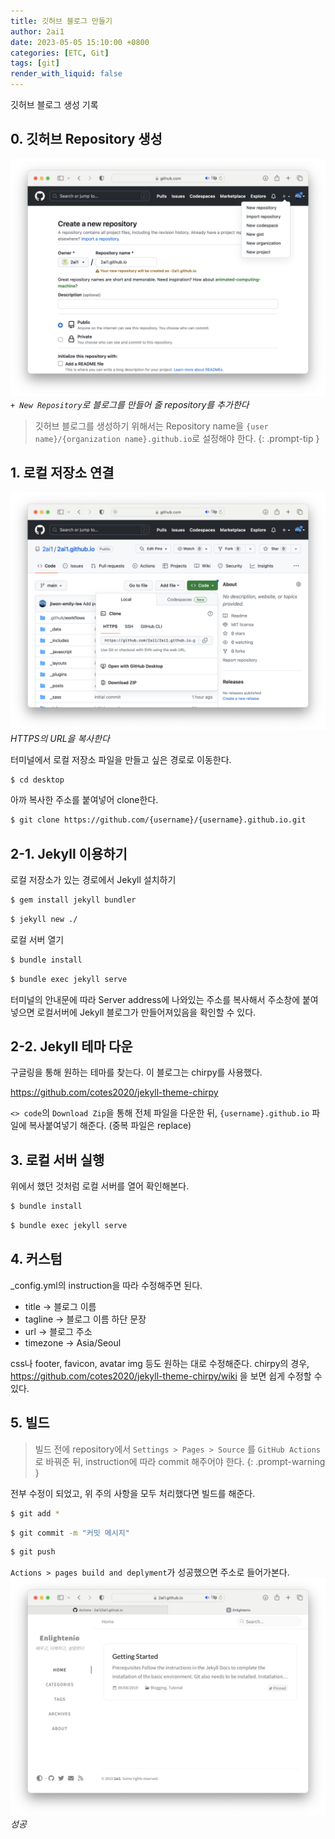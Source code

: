 ```yaml
---
title: 깃허브 블로그 만들기
author: 2ai1
date: 2023-05-05 15:10:00 +0800
categories: [ETC, Git]
tags: [git]
render_with_liquid: false
---
```


깃허브 블로그 생성 기록

## 0. 깃허브 Repository 생성

![Desktop View](/img/1.png)
_`+ New Repository`로 블로그를 만들어 줄 repository를 추가한다_  

>  깃허브 블로그를 생성하기 위해서는 Repository name을 `{user name}/{organization name}.github.io`로 설정해야 한다.
{: .prompt-tip }


## 1. 로컬 저장소 연결
![Desktop View](/img/2.png)
_HTTPS의 URL을 복사한다_

터미널에서 로컬 저장소 파일을 만들고 싶은 경로로 이동한다.
```bash
$ cd desktop
```

아까 복사한 주소를 붙여넣어 clone한다.
```bash
$ git clone https://github.com/{username}/{username}.github.io.git
```

## 2-1. Jekyll 이용하기
로컬 저장소가 있는 경로에서 Jekyll 설치하기
```bash
$ gem install jekyll bundler
```
```bash
$ jekyll new ./
```
로컬 서버 열기
```bash
$ bundle install
```
```bash
$ bundle exec jekyll serve
```

터미널의 안내문에 따라 Server address에 나와있는 주소를 복사해서 주소창에 붙여넣으면 로컬서버에 Jekyll 블로그가 만들어져있음을 확인할 수 있다.

## 2-2. Jekyll 테마 다운

구글링을 통해 원하는 테마를 찾는다. 이 블로그는 chirpy를 사용했다.

https://github.com/cotes2020/jekyll-theme-chirpy 

`<> code`의 `Download Zip`을 통해 전체 파일을 다운한 뒤, `{username}.github.io` 파일에 복사붙여넣기 해준다. (중복 파일은 replace)

## 3. 로컬 서버 실행
위에서 했던 것처럼 로컬 서버를 열어 확인해본다.
```bash
$ bundle install
```
```bash
$ bundle exec jekyll serve
```

## 4. 커스텀
_config.yml의 instruction을 따라 수정해주면 된다.

- title → 블로그 이름
- tagline → 블로그 이름 하단 문장
- url → 블로그 주소
- timezone → Asia/Seoul

css나 footer, favicon, avatar img 등도 원하는 대로 수정해준다. chirpy의 경우, https://github.com/cotes2020/jekyll-theme-chirpy/wiki 을 보면 쉽게 수정할 수 있다.

## 5. 빌드

> 빌드 전에 repository에서 `Settings > Pages > Source` 를 `GitHub Actions`로 바꿔준 뒤, instruction에 따라 commit 해주어야 한다.
{: .prompt-warning }

전부 수정이 되었고, 위 주의 사항을 모두 처리했다면 빌드를 해준다.
```bash
$ git add *
```
```bash
$ git commit -m "커밋 메시지"
```
```bash
$ git push
```

`Actions > pages build and deplyment`가 성공했으면 주소로 들어가본다.
![Desktop View](/img/3.png)
_성공_
